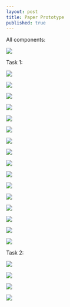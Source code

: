 ```yaml
---
layout: post
title: Paper Prototype
published: true
---
```


All components:

![](/img/Paper_prototype_all.jpg)



Task 1:

![](/img/Paper_prototype_1.jpg)

![](/img/Paper_prototype_2.jpg)

![](/img/Paper_prototype_3.jpg)

![](/img/Paper_prototype_4.jpg)

![](/img/Paper_prototype_3.jpg)

![](/img/Paper_prototype_2.jpg)

![](/img/Paper_prototype_5.jpg)

![](/img/Paper_prototype_6.jpg)

![](/img/Paper_prototype_7.jpg)

![](/img/Paper_prototype_8.jpg)

![](/img/Paper_prototype_9.jpg)

![](/img/Paper_prototype_10.jpg)

![](/img/Paper_prototype_11.jpg)

![](/img/Paper_prototype_12.jpg)

![](/img/Paper_prototype_13.jpg)

![](/img/Paper_prototype_14.jpg)



Task 2:

![](/img/Paper_prototype_1.jpg)

![](/img/Paper_prototype_15.jpg)

![](/img/Paper_prototype_16.jpg)

![](/img/Paper_prototype_14.jpg)
